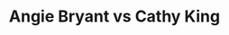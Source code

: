 ---
title: Angie Bryant vs Cathy King
player1:
  name: Bryant, Angie
  percent: 76
  wins: 0
  losses: 1
player2:
  name: King, Cathy
  percent: 79
  wins: 1
  losses: 0
games:
- player1:
    team: NS
    position: Third
    percent: 76
    win: 0
    loss: 1
  player2:
    team: AB
    position: Fourth
    percent: 79
    win: 1
    loss: 0
  event: Hearts
  year: 1998
  draw: Round Robin(15)
  score: AB 6 - NS 3
- player1:
    team: MAT
    position: Third
    percent: 73
    win: 1
    loss: 0
  player2:
    team: BOR
    position: Fourth
    percent: 63
    win: 0
    loss: 1
  event: Trials (Women)
  year: 1997
  draw: Round Robin(8)
  score: MAT 6 - BOR 3
---